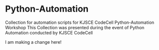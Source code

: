 # Python-Automation
Collection for automation scripts for KJSCE CodeCell Python-Automation Workshop
This Collection was presented during the event of Python Automation conducted by KJSCE CodeCell

I am making a change here! 
